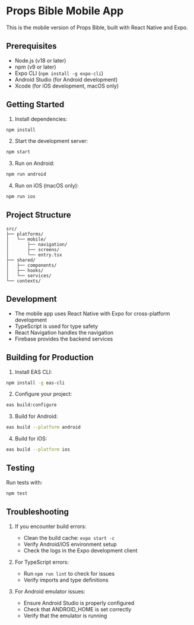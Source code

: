 # Props Bible Mobile App

This is the mobile version of Props Bible, built with React Native and Expo.

## Prerequisites

- Node.js (v18 or later)
- npm (v9 or later)
- Expo CLI (`npm install -g expo-cli`)
- Android Studio (for Android development)
- Xcode (for iOS development, macOS only)

## Getting Started

1. Install dependencies:
```bash
npm install
```

2. Start the development server:
```bash
npm start
```

3. Run on Android:
```bash
npm run android
```

4. Run on iOS (macOS only):
```bash
npm run ios
```

## Project Structure

```
src/
├── platforms/
│   └── mobile/
│       ├── navigation/
│       ├── screens/
│       └── entry.tsx
├── shared/
│   ├── components/
│   ├── hooks/
│   └── services/
└── contexts/
```

## Development

- The mobile app uses React Native with Expo for cross-platform development
- TypeScript is used for type safety
- React Navigation handles the navigation
- Firebase provides the backend services

## Building for Production

1. Install EAS CLI:
```bash
npm install -g eas-cli
```

2. Configure your project:
```bash
eas build:configure
```

3. Build for Android:
```bash
eas build --platform android
```

4. Build for iOS:
```bash
eas build --platform ios
```

## Testing

Run tests with:
```bash
npm test
```

## Troubleshooting

1. If you encounter build errors:
   - Clean the build cache: `expo start -c`
   - Verify Android/iOS environment setup
   - Check the logs in the Expo development client

2. For TypeScript errors:
   - Run `npm run lint` to check for issues
   - Verify imports and type definitions

3. For Android emulator issues:
   - Ensure Android Studio is properly configured
   - Check that ANDROID_HOME is set correctly
   - Verify that the emulator is running 